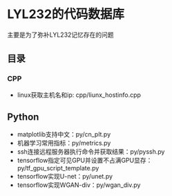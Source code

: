 # LYL232的代码数据库

主要是为了弥补LYL232记忆存在的问题

## 目录

### CPP

- linux获取主机名和ip: cpp/liunx_hostinfo.cpp

## Python

- matplotlib支持中文：py/cn_plt.py
- 机器学习常用指标：py/metrics.py
- ssh连接远程服务器执行命令并获取结果：py/pyssh.py
- tensorflow指定可见GPU并设置不占满GPU显存：py/tf_gpu_script_template.py
- tensorflow实现U-net：py/unet.py
- tensorflow实现WGAN-div：py/wgan_div.py